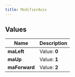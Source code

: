 ```yaml
---
title: ModifierAxis
---
```


## Values

| Name | Description |
| ---- | ----------- |
| **maLeft** | Value: **0** |
| **maUp** | Value: **1** |
| **maForward** | Value: **2** |

